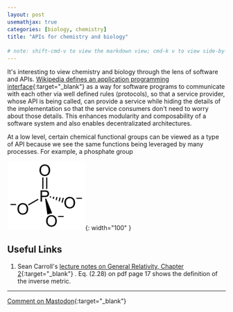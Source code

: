```yaml
---
layout: post
usemathjax: true
categories: [biology, chemistry]
title: "APIs for chemistry and biology"

# note: shift-cmd-v to view the markdown view; cmd-k v to view side-by-side, then can do 'toggle preview locking' command in the 3 dots in the preview tab
---
```


It's interesting to view chemistry and biology through the lens of software and APIs. [Wikipedia defines an application programming interface](https://en.wikipedia.org/wiki/API){:target="_blank"} as a way for software programs to communicate with each other via well defined rules (protocols), so that a service provider, whose API is being called, can provide a service while hiding the details of the implementation so that the service consumers don't need to worry about those details. This enhances modularity and composability of a software system and also enables decentralizated architectures.

At a low level, certain chemical functional groups can be viewed as a type of API because we see the same functions being leveraged by many processes. For example, a phosphate group 

![Phosphate group](/assets/images/phosphate.png){: width="100" }




Useful Links
------------

1. Sean Carroll's [lecture notes on General Relativity, Chapter 2](https://preposterousuniverse.com/wp-content/uploads/grnotes-two.pdf){:target="_blank"} . Eq. (2.28) on pdf page 17 shows the definition of the inverse metric.

---

[Comment on Mastodon](https://hachyderm.io/@Sunfishstanford/109606999325278742){:target="_blank"}
